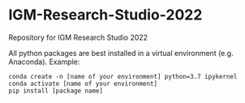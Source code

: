 # IGM-Research-Studio-2022

Repository for IGM Research Studio 2022

All python packages are best installed in a virtual environment (e.g. Anaconda). Example:
```
conda create -n [name of your environment] python=3.7 ipykernel
conda activate [name of your environment]
pip install [package name]
